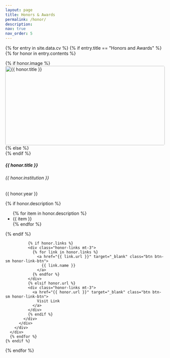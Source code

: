```yaml
---
layout: page
title: Honors & Awards
permalink: /honor/
description:
nav: true
nav_order: 5
---
```


<!-- Lightbox Modal -->
<div id="honor-lightbox-modal" class="lightbox-modal">
  <span class="lightbox-close">&times;</span>
  <img class="lightbox-content" id="honor-lightbox-img">
  <div id="honor-lightbox-caption"></div>
</div>

<div class="honors">

  {% for entry in site.data.cv %}
    {% if entry.title == "Honors and Awards" %}
      {% for honor in entry.contents %}
      <div class="card mt-3 p-3">
        <div class="row no-gutters">
          {% if honor.image %}
          <div class="col-md-4">
            <img src="{{ honor.image | relative_url }}" class="card-img honor-image lightbox-trigger" alt="{{ honor.title }}" data-title="{{ honor.title }}">
          </div>
          <div class="col-md-8">
          {% else %}
          <div class="col-12">
          {% endif %}
            <div class="card-body">
              <h5 class="card-title">{{ honor.title }}</h5>
              <h6 class="card-subtitle mb-2 text-muted">{{ honor.institution }}</h6>
              <p class="card-text">{{ honor.year }}</p>
              {% if honor.description %}
              <ul class="card-text font-weight-light">
                {% for item in honor.description %}
                <li>{{ item }}</li>
                {% endfor %}
              </ul>
              {% endif %}
              
              {% if honor.links %}
              <div class="honor-links mt-3">
                {% for link in honor.links %}
                  <a href="{{ link.url }}" target="_blank" class="btn btn-sm honor-link-btn">
                    {{ link.name }}
                  </a>
                {% endfor %}
              </div>
              {% elsif honor.url %}
              <div class="honor-links mt-3">
                <a href="{{ honor.url }}" target="_blank" class="btn btn-sm honor-link-btn">
                  Visit Link
                </a>
              </div>
              {% endif %}
            </div>
          </div>
        </div>
      </div>
      {% endfor %}
    {% endif %}
  {% endfor %}

</div>

<style>
  .card {
    background-color: var(--global-card-bg-color);
    border-color: var(--global-card-border-color);
    overflow: hidden;
  }
  .card-title, .card-text, .card li {
    color: var(--global-text-color);
  }
  .card-subtitle {
    color: var(--global-text-color-light);
  }
  .honor-link-btn {
    background-color: var(--global-theme-color);
    color: white;
    margin-right: 0.5rem;
    margin-bottom: 0.5rem;
    transition: all 0.3s ease;
  }
  .honor-link-btn:hover {
    background-color: var(--global-hover-color);
    color: white;
    transform: translateY(-2px);
    box-shadow: 0 2px 5px rgba(0,0,0,0.2);
  }
  .honor-image {
    width: 100%;
    height: auto;
    object-fit: contain;
    border-radius: 4px;
    max-height: 250px;
    display: block;
    margin: 0 auto;
    cursor: pointer;
  }
  @media (max-width: 767.98px) {
    .honor-image {
      max-height: 200px;
      margin-bottom: 1rem;
    }
  }
  
  /* Lightbox styles */
  .lightbox-modal {
    display: none;
    position: fixed;
    z-index: 9999;
    padding-top: 50px;
    left: 0;
    top: 0;
    width: 100%;
    height: 100%;
    overflow: auto;
    background-color: rgba(0, 0, 0, 0.9);
  }
  
  .lightbox-content {
    margin: auto;
    display: block;
    max-width: 90%;
    max-height: 80vh;
  }
  
  #honor-lightbox-caption {
    margin: auto;
    display: block;
    width: 80%;
    max-width: 700px;
    text-align: center;
    color: white;
    padding: 10px 0;
    height: 50px;
    font-weight: bold;
  }
  
  .lightbox-close {
    position: absolute;
    top: 15px;
    right: 35px;
    color: #f1f1f1;
    font-size: 40px;
    font-weight: bold;
    transition: 0.3s;
    cursor: pointer;
  }
  
  .lightbox-close:hover,
  .lightbox-close:focus {
    color: #bbb;
    text-decoration: none;
    cursor: pointer;
  }
</style>

<script>
  // Wait for the DOM content to load
  document.addEventListener('DOMContentLoaded', function() {
    var modal = document.getElementById('honor-lightbox-modal');
    var modalImg = document.getElementById('honor-lightbox-img');
    var captionText = document.getElementById('honor-lightbox-caption');
    var closeBtn = modal.getElementsByClassName('lightbox-close')[0];
    
    // Add click handlers to all honor images
    var images = document.querySelectorAll('.honors .lightbox-trigger');
    images.forEach(function(img) {
      img.onclick = function() {
        modal.style.display = 'block';
        modalImg.src = this.src;
        captionText.innerHTML = this.getAttribute('data-title');
      }
    });
    
    // Close the modal when clicking the × button
    closeBtn.onclick = function() {
      modal.style.display = 'none';
    }
    
    // Close the modal when clicking outside the image
    modal.onclick = function(event) {
      if (event.target === modal) {
        modal.style.display = 'none';
      }
    }
    
    // Close the modal on Escape key press
    document.addEventListener('keydown', function(event) {
      if (event.key === 'Escape' && modal.style.display === 'block') {
        modal.style.display = 'none';
      }
    });
  });
</script>
